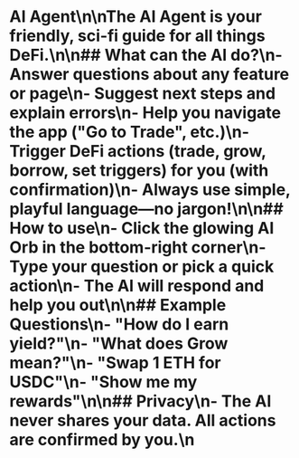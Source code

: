 # AI Agent\n\nThe AI Agent is your friendly, sci-fi guide for all things DeFi.\n\n## What can the AI do?\n- Answer questions about any feature or page\n- Suggest next steps and explain errors\n- Help you navigate the app ("Go to Trade", etc.)\n- Trigger DeFi actions (trade, grow, borrow, set triggers) for you (with confirmation)\n- Always use simple, playful language—no jargon!\n\n## How to use\n- Click the glowing AI Orb in the bottom-right corner\n- Type your question or pick a quick action\n- The AI will respond and help you out\n\n## Example Questions\n- "How do I earn yield?"\n- "What does Grow mean?"\n- "Swap 1 ETH for USDC"\n- "Show me my rewards"\n\n## Privacy\n- The AI never shares your data. All actions are confirmed by you.\n
